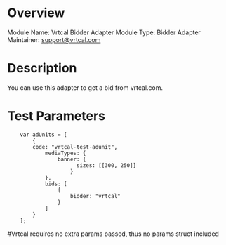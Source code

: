 # Overview

Module Name: Vrtcal Bidder Adapter
Module Type: Bidder Adapter
Maintainer: support@vrtcal.com

# Description

You can use this adapter to get a bid from vrtcal.com.


# Test Parameters
```
    var adUnits = [
        {
        code: "vrtcal-test-adunit",
            mediaTypes: {
	            banner: {
                      sizes: [[300, 250]]
                    }
            },
            bids: [
                {
                    bidder: "vrtcal"
                }
            ]
        }
    ];
```
#Vrtcal requires no extra params passed, thus no params struct included
